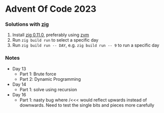 # Advent Of Code 2023
### Solutions with [zig](https://ziglang.org/)

1. Install [zig 0.11.0](https://ziglang.org/), preferably using
   [zvm](https://github.com/tristanisham/zvm)
2. Run `zig build run` to select a specific day
3. Run `zig build run -- DAY`, e.g. `zig build run -- 9` to run a specific day 


### Notes

- Day 13
  - Part 1: Brute force
  - Part 2: Dynamic Programming
- Day 14
  - Part 1: solve using recursion
- Day 16
  - Part 1: nasty bug where /<<< would reflect upwards instead of downwards.
    Need to test the single bits and pieces more carefully
